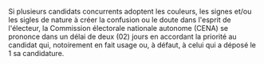 Si plusieurs candidats concurrents adoptent les couleurs, les signes et/ou les sigles de nature à créer la confusion ou le doute dans l'esprit de l'électeur, la Commission électorale nationale autonome (CENA) se prononce dans un délai de deux (02) jours en accordant la priorité au candidat qui, notoirement en fait usage ou, à défaut, à celui qui a déposé le 1 sa candidature.